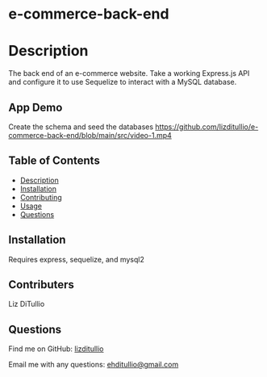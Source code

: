 # e-commerce-back-end


# Description
The back end of an e-commerce website. Take a working Express.js API and configure it to use Sequelize to interact with a MySQL database.

## App Demo

Create the schema and seed the databases
https://github.com/lizditullio/e-commerce-back-end/blob/main/src/video-1.mp4


  ## Table of Contents
  - [Description](#description)
  - [Installation](#installation)
  - [Contributing](#contributing)
  - [Usage](#usage)
  - [Questions](#questions)

  ## Installation
Requires express, sequelize, and mysql2

  ## Contributers 
 Liz DiTullio

  ## Questions
  
 Find me on GitHub: [lizditullio](https://github.com/lizditullio)
 
  Email me with any questions: ehditullio@gmail.com
